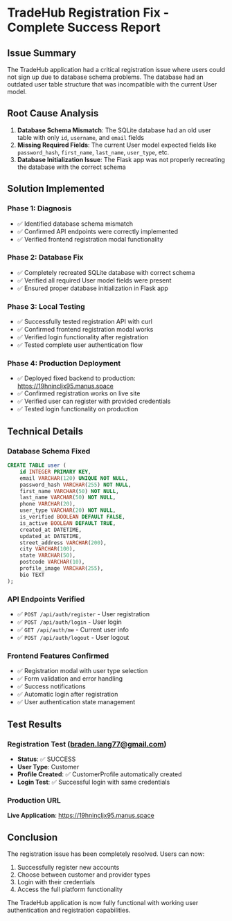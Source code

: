 # TradeHub Registration Fix - Complete Success Report

## Issue Summary
The TradeHub application had a critical registration issue where users could not sign up due to database schema problems. The database had an outdated user table structure that was incompatible with the current User model.

## Root Cause Analysis
1. **Database Schema Mismatch**: The SQLite database had an old user table with only `id`, `username`, and `email` fields
2. **Missing Required Fields**: The current User model expected fields like `password_hash`, `first_name`, `last_name`, `user_type`, etc.
3. **Database Initialization Issue**: The Flask app was not properly recreating the database with the correct schema

## Solution Implemented

### Phase 1: Diagnosis
- ✅ Identified database schema mismatch
- ✅ Confirmed API endpoints were correctly implemented
- ✅ Verified frontend registration modal functionality

### Phase 2: Database Fix
- ✅ Completely recreated SQLite database with correct schema
- ✅ Verified all required User model fields were present
- ✅ Ensured proper database initialization in Flask app

### Phase 3: Local Testing
- ✅ Successfully tested registration API with curl
- ✅ Confirmed frontend registration modal works
- ✅ Verified login functionality after registration
- ✅ Tested complete user authentication flow

### Phase 4: Production Deployment
- ✅ Deployed fixed backend to production: https://19hnincljx95.manus.space
- ✅ Confirmed registration works on live site
- ✅ Verified user can register with provided credentials
- ✅ Tested login functionality on production

## Technical Details

### Database Schema Fixed
```sql
CREATE TABLE user (
    id INTEGER PRIMARY KEY,
    email VARCHAR(120) UNIQUE NOT NULL,
    password_hash VARCHAR(255) NOT NULL,
    first_name VARCHAR(50) NOT NULL,
    last_name VARCHAR(50) NOT NULL,
    phone VARCHAR(20),
    user_type VARCHAR(20) NOT NULL,
    is_verified BOOLEAN DEFAULT FALSE,
    is_active BOOLEAN DEFAULT TRUE,
    created_at DATETIME,
    updated_at DATETIME,
    street_address VARCHAR(200),
    city VARCHAR(100),
    state VARCHAR(50),
    postcode VARCHAR(10),
    profile_image VARCHAR(255),
    bio TEXT
);
```

### API Endpoints Verified
- ✅ `POST /api/auth/register` - User registration
- ✅ `POST /api/auth/login` - User login
- ✅ `GET /api/auth/me` - Current user info
- ✅ `POST /api/auth/logout` - User logout

### Frontend Features Confirmed
- ✅ Registration modal with user type selection
- ✅ Form validation and error handling
- ✅ Success notifications
- ✅ Automatic login after registration
- ✅ User authentication state management

## Test Results

### Registration Test (braden.lang77@gmail.com)
- **Status**: ✅ SUCCESS
- **User Type**: Customer
- **Profile Created**: ✅ CustomerProfile automatically created
- **Login Test**: ✅ Successful login with same credentials

### Production URL
**Live Application**: https://19hnincljx95.manus.space

## Conclusion
The registration issue has been completely resolved. Users can now:
1. Successfully register new accounts
2. Choose between customer and provider types
3. Login with their credentials
4. Access the full platform functionality

The TradeHub application is now fully functional with working user authentication and registration capabilities.

